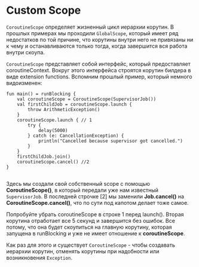 # Custom Scope

`CoroutineScope` определяет жизненный цикл иерархии корутин. В прошлых примерах мы проходили `GlobalScope`, который имеет ряд недостатков по той причине, что корутины внутри него не привязаны ни к чему и останавливаются только тогда, когда завершится вся работа внутри скоупа.

`CoroutineScope`  представляет собой интерфейс, который предоставляет coroutineContext. Вокруг этого интерфейса строятся корутин билдера в виде extension functions. Вспомним прошлый пример, который немного видоизменен:

```
fun main() = runBlocking {
    val coroutineScope = CoroutineScope(SupervisorJob())
    val firstChildJob = coroutineScope.launch {
        throw ArithmeticException()
    }
    coroutineScope.launch { // 1
        try {
            delay(5000)
        } catch (e: CancellationException) {
            println("Cancelled because supervisor got cancelled.")
        }
    }
    firstChildJob.join()
    coroutineScope.cancel() //2
}
```

![](data:image/gif;base64,R0lGODlhAQABAPABAP///wAAACH5BAEKAAAALAAAAAABAAEAAAICRAEAOw==)![](data:image/gif;base64,R0lGODlhAQABAPABAP///wAAACH5BAEKAAAALAAAAAABAAEAAAICRAEAOw== "Click and drag to move")

Здесь мы создали свой собственный scope с помощью **CoroutineScope()**, в который передали уже нам известный `SupervisorJob`. В последней строчке [2] мы заменили **Job.cancel()** на **CoroutineScope.cancel()**, что по сути под капотом делает тоже самое.

Попробуйте убрать coroutineScope в строке 1 перед launch(). Вторая корутина отработает все 5 секунд и завершится без ошибок. Все потому, что она будет скоупиться на главную корутину, которая запущена в runBlocking и уже не имеет отношение к **coroutineScope**.

Как раз для этого и существует `CoroutineScope` - чтобы создавать иерархии корутин, отменять корутины при надобности или возникновения `Exception`.

